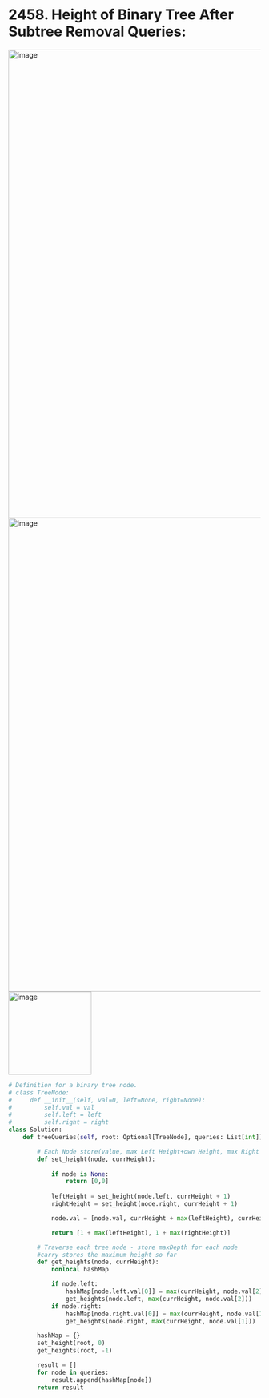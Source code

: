 # 2458. Height of Binary Tree After Subtree Removal Queries:

<img width="935" alt="image" src="https://github.com/jatinbhutka/LeetCode-2022/assets/35987583/660d47e2-0fe4-433a-8f40-e59da75d013d">
<img width="946" alt="image" src="https://github.com/jatinbhutka/LeetCode-2022/assets/35987583/6cc5b521-8ae1-4b0b-a09c-f7f42614e775">
<img width="166" alt="image" src="https://github.com/jatinbhutka/LeetCode-2022/assets/35987583/5783c84e-5dd0-4386-8bf5-77f122df371a">


```python
# Definition for a binary tree node.
# class TreeNode:
#     def __init__(self, val=0, left=None, right=None):
#         self.val = val
#         self.left = left
#         self.right = right
class Solution:
    def treeQueries(self, root: Optional[TreeNode], queries: List[int]) -> List[int]:

        # Each Node store(value, max Left Height+own Height, max Right Heigh + own Height)
        def set_height(node, currHeight):
            
            if node is None:
                return [0,0]
            
            leftHeight = set_height(node.left, currHeight + 1)
            rightHeight = set_height(node.right, currHeight + 1)

            node.val = [node.val, currHeight + max(leftHeight), currHeight + max(rightHeight)]

            return [1 + max(leftHeight), 1 + max(rightHeight)]

        # Traverse each tree node - store maxDepth for each node
        #carry stores the maximum height so far
        def get_heights(node, currHeight):
            nonlocal hashMap

            if node.left:
                hashMap[node.left.val[0]] = max(currHeight, node.val[2])
                get_heights(node.left, max(currHeight, node.val[2]))
            if node.right:
                hashMap[node.right.val[0]] = max(currHeight, node.val[1])
                get_heights(node.right, max(currHeight, node.val[1]))

        hashMap = {}
        set_height(root, 0)
        get_heights(root, -1)

        result = []
        for node in queries:
            result.append(hashMap[node])
        return result
```
